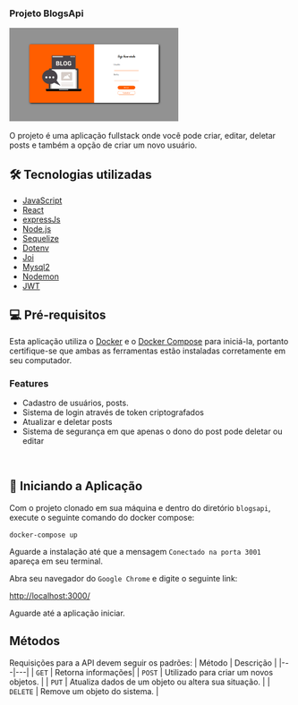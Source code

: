 ### Projeto BlogsApi

<img src="images/login-page.png" width="60%">

O projeto é uma aplicação fullstack onde você pode criar, editar, deletar posts e também a opção de criar um novo usuário. 

## 🛠️ Tecnologias utilizadas

- [JavaScript](https://developer.mozilla.org/en-US/docs/Web/JavaScript/Language_Resources)
- [React](https://pt-br.reactjs.org/)
- [expressJs](https://expressjs.com/pt-br/)
- [Node.js](https://nodejs.org/en/)
- [Sequelize](https://sequelize.org/)
- [Dotenv](https://www.npmjs.com/package/dotenv)
- [Joi](https://joi.dev/)
- [Mysql2](https://www.npmjs.com/package/mysql2)
- [Nodemon](https://www.npmjs.com/package/nodemon)
- [JWT](https://jwt.io/)

## 💻 Pré-requisitos

Esta aplicação utiliza o [Docker](https://www.docker.com/get-started/) e o [Docker Compose](https://docs.docker.com/compose/install/) para iniciá-la, portanto certifique-se que ambas as ferramentas estão instaladas corretamente em seu computador.

### Features

-  Cadastro de usuários, posts.
-  Sistema de login através de token criptografados
-  Atualizar e deletar posts
-  Sistema de segurança em que apenas o dono do post pode deletar ou editar
<br>

## 🚀 Iniciando a Aplicação
Com o projeto clonado em sua máquina e dentro do diretório `blogsapi`, execute o seguinte comando do docker compose:

```
docker-compose up
```
Aguarde a instalação até que a mensagem `Conectado na porta 3001` apareça em seu terminal.

Abra seu navegador do `Google Chrome` e digite o seguinte link:

[http://localhost:3000/](http://localhost:3000/)

Aguarde até a aplicação iniciar.

## Métodos

Requisições para a API devem seguir os padrões:
| Método | Descrição |
|---|---|
| `GET` | Retorna informações|
| `POST` | Utilizado para criar um novos objetos. |
| `PUT` | Atualiza dados de um objeto ou altera sua situação. |
| `DELETE` | Remove um objeto do sistema. |

